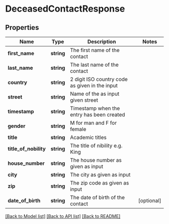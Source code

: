# DeceasedContactResponse

## Properties
Name | Type | Description | Notes
------------ | ------------- | ------------- | -------------
**first_name** | **string** | The first name of the contact | 
**last_name** | **string** | The last name of the contact | 
**country** | **string** | 2 digit ISO country code as given in the input | 
**street** | **string** | Name of the as input given street | 
**timestamp** | **string** | Timestamp when the entry has been created | 
**gender** | **string** | M for man and F for female | 
**title** | **string** | Academic titles | 
**title_of_nobility** | **string** | The title of nibility e.g. King | 
**house_number** | **string** | The house number as given as input | 
**city** | **string** | The city as given as input | 
**zip** | **string** | The zip code as given as input | 
**date_of_birth** | **string** | The date of birth of the contact | [optional] 

[[Back to Model list]](../README.md#documentation-for-models) [[Back to API list]](../README.md#documentation-for-api-endpoints) [[Back to README]](../README.md)


